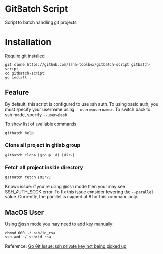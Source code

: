 # GitBatch Script

Script to batch handling git projects

# Installation

Require git installed

```shell
git clone https://github.com/lana-toolbox/gitbatch-script gitbatch-script
cd gitbatch-script
go install .
```

## Feature

By default, this script is configured to use ssh auth. To using basic auth, you must specify your username
using ``--user=<username>``. To switch back to ssh mode, specify ```--user=@ssh```

To show list of available commands

```shell
gitbatch help
```

### Clone all project in gitlab group

```shell
gitbatch clone [group id] [dir?]
```

### Fetch all project inside directory

```shell
gitbatch fetch [dir?]
```

Known issue: if you're using @ssh mode then your may see SSH_AUTH_SOCK error. To fix this issue consider lowering
the ``--parallel`` value. Currently, the parallel is capped at 8 for this command only.

## MacOS User

Using @ssh mode you may need to add key manually:

```shell
chmod 600 ~/.ssh/id_rsa
ssh-add ~/.ssh/id_rsa
```

Reference: [Go Git Issue: ssh private key not being picked up](https://github.com/go-git/go-git/issues/218)